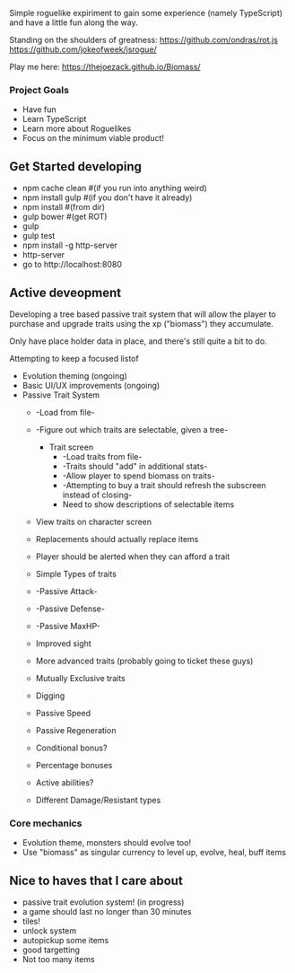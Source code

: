 Simple roguelike expiriment to gain some experience (namely TypeScript) and have a little fun along the way.

Standing on the shoulders of greatness:
https://github.com/ondras/rot.js
https://github.com/jokeofweek/jsrogue/

Play me here: https://thejoezack.github.io/Biomass/

### Project Goals
* Have fun
* Learn TypeScript
* Learn more about Roguelikes
* Focus on the minimum viable product!

## Get Started developing
* npm cache clean #(if you run into anything weird)
* npm install gulp #(if you don't have it already)
* npm install #(from dir)
* gulp bower #(get ROT)
* gulp
* gulp test
* npm install -g http-server
* http-server
* go to http://localhost:8080

## Active deveopment
Developing a tree based passive trait system that will allow the player to purchase and upgrade traits using the xp ("biomass") they accumulate.

Only have place holder data in place, and there's still quite a bit to do.

Attempting to keep a focused listof

* Evolution theming (ongoing)
* Basic UI/UX improvements (ongoing)
* Passive Trait System
  * -Load from file-
  * -Figure out which traits are selectable, given a tree-
    * Trait screen
      * -Load traits from file-
      * -Traits should "add" in additional stats-
      * -Allow player to spend biomass on traits-
      * -Attempting to buy a trait should refresh the subscreen instead of closing-
      * Need to show descriptions of selectable items
  * View traits on character screen
  * Replacements should actually replace items
  * Player should be alerted when they can afford a trait
  * Simple Types of traits
   * -Passive Attack-
   * -Passive Defense-
   * -Passive MaxHP-
   * Improved sight

  * More advanced traits (probably going to ticket these guys)
   * Mutually Exclusive traits
   * Digging
   * Passive Speed
   * Passive Regeneration
   * Conditional bonus?
   * Percentage bonuses
   * Active abilities?
   * Different Damage/Resistant types 

### Core mechanics
* Evolution theme, monsters should evolve too!
* Use "biomass" as singular currency to level up, evolve, heal, buff items

## Nice to haves that I care about
* passive trait evolution system! (in progress)
* a game should last no longer than 30 minutes
* tiles!
* unlock system 
* autopickup some items
* good targetting
* Not too many items